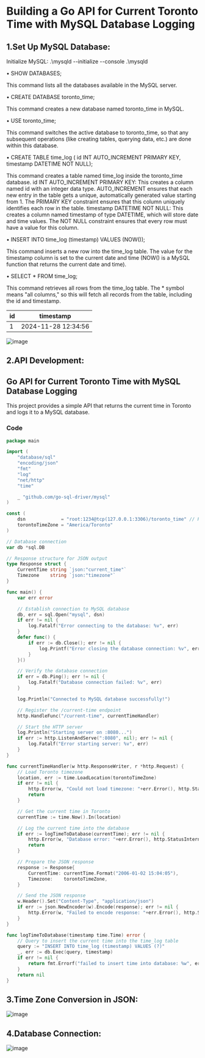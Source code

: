 # Building a Go API for Current Toronto Time with MySQL Database Logging


## 1.Set Up MySQL Database:
Initialize MySQL:
.\mysqld --initialize --console
.\mysqld

•	SHOW DATABASES;

This command lists all the databases available in the MySQL server.

•	CREATE DATABASE toronto_time;

This command creates a new database named toronto_time in MySQL.

•	USE toronto_time;

This command switches the active database to toronto_time, so that any subsequent operations (like creating tables, querying data, etc.) are done within this database.

•	CREATE TABLE time_log ( id INT AUTO_INCREMENT PRIMARY KEY, timestamp DATETIME NOT NULL);

This command creates a table named time_log inside the toronto_time database.
 id INT AUTO_INCREMENT PRIMARY KEY: This creates a column named id with an integer data type. AUTO_INCREMENT ensures that each new entry in the table gets a unique, automatically generated value starting from 1. The PRIMARY KEY constraint ensures that this column uniquely identifies each row in the table.
timestamp DATETIME NOT NULL: This creates a column named timestamp of type DATETIME, which will store date and time values. The NOT NULL constraint ensures that every row must have a value for this column. 


•	INSERT INTO time_log (timestamp) VALUES (NOW());

This command inserts a new row into the time_log table. The value for the timestamp column is set to the current date and time (NOW() is a MySQL function that returns the current date and time).

•	SELECT * FROM time_log;

This command retrieves all rows from the time_log table. The * symbol means "all columns," so this will fetch all records from the table, including the id and timestamp.

| id  | timestamp           |
|-----|---------------------|
|  1  | 2024-11-28 12:34:56 |


![image](https://github.com/user-attachments/assets/1c0b65ca-5fe6-4c42-88d1-56ae7f503774)

 


## 2.API Development:

## Go API for Current Toronto Time with MySQL Database Logging

This project provides a simple API that returns the current time in Toronto and logs it to a MySQL database.

### Code

```go
package main

import (
    "database/sql"
    "encoding/json"
    "fmt"
    "log"
    "net/http"
    "time"

    _ "github.com/go-sql-driver/mysql"
)

const (
    dsn             = "root:1234@tcp(127.0.0.1:3306)/toronto_time" // Replace with the correct password if needed
    torontoTimeZone = "America/Toronto"
)

// Database connection
var db *sql.DB

// Response structure for JSON output
type Response struct {
    CurrentTime string `json:"current_time"`
    Timezone    string `json:"timezone"`
}

func main() {
    var err error

    // Establish connection to MySQL database
    db, err = sql.Open("mysql", dsn)
    if err != nil {
        log.Fatalf("Error connecting to the database: %v", err)
    }
    defer func() {
        if err := db.Close(); err != nil {
            log.Printf("Error closing the database connection: %v", err)
        }
    }()

    // Verify the database connection
    if err = db.Ping(); err != nil {
        log.Fatalf("Database connection failed: %v", err)
    }

    log.Println("Connected to MySQL database successfully!")

    // Register the /current-time endpoint
    http.HandleFunc("/current-time", currentTimeHandler)

    // Start the HTTP server
    log.Println("Starting server on :8080...")
    if err := http.ListenAndServe(":8080", nil); err != nil {
        log.Fatalf("Error starting server: %v", err)
    }
}

func currentTimeHandler(w http.ResponseWriter, r *http.Request) {
    // Load Toronto timezone
    location, err := time.LoadLocation(torontoTimeZone)
    if err != nil {
        http.Error(w, "Could not load timezone: "+err.Error(), http.StatusInternalServerError)
        return
    }

    // Get the current time in Toronto
    currentTime := time.Now().In(location)

    // Log the current time into the database
    if err := logTimeToDatabase(currentTime); err != nil {
        http.Error(w, "Database error: "+err.Error(), http.StatusInternalServerError)
        return
    }

    // Prepare the JSON response
    response := Response{
        CurrentTime: currentTime.Format("2006-01-02 15:04:05"),
        Timezone:    torontoTimeZone,
    }

    // Send the JSON response
    w.Header().Set("Content-Type", "application/json")
    if err := json.NewEncoder(w).Encode(response); err != nil {
        http.Error(w, "Failed to encode response: "+err.Error(), http.StatusInternalServerError)
    }
}

func logTimeToDatabase(timestamp time.Time) error {
    // Query to insert the current time into the time_log table
    query := "INSERT INTO time_log (timestamp) VALUES (?)"
    _, err := db.Exec(query, timestamp)
    if err != nil {
        return fmt.Errorf("failed to insert time into database: %w", err)
    }
    return nil
}

```

## 3.Time Zone Conversion in JSON:

![image](https://github.com/user-attachments/assets/bd820c6d-e2d6-4b84-b332-96301b22511a)


## 4.Database Connection:
![image](https://github.com/user-attachments/assets/2c1c8c82-6bab-49da-936e-080d9e880b76)

 


 
 

